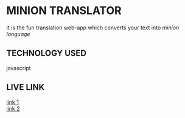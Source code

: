 # MINION TRANSLATOR

It is the fun translation web-app which converts your text into *minion language*

## TECHNOLOGY USED

javascript

## LIVE LINK

[link 1](https://ganpathada-minion-translator.netlify.app)\
[link 2](https://ganpathada.github.io/neogcamp-minion_translator-miniproject/)